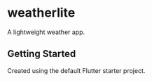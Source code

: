 # weatherlite

A lightweight weather app.

## Getting Started

Created using the default Flutter starter project.
